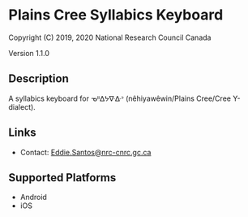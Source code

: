 Plains Cree Syllabics Keyboard
==============================

Copyright (C) 2019, 2020 National Research Council Canada

Version 1.1.0

Description
-----------

A syllabics keyboard for ᓀᐦᐃᔭᐍᐏᐣ (nêhiyawêwin/Plains Cree/Cree Y-dialect).

Links
-----

 * Contact: <Eddie.Santos@nrc-cnrc.gc.ca>

Supported Platforms
-------------------

 * Android
 * iOS
